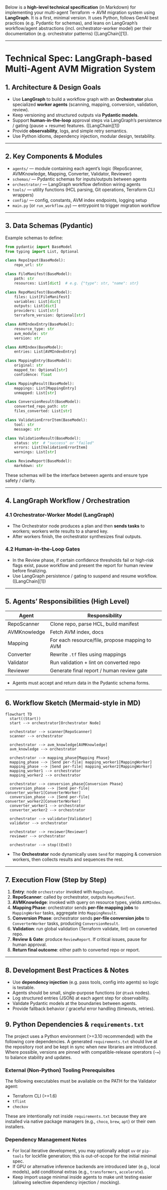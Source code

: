 Below is a **high-level technical specification** (in Markdown) for implementing your multi-agent Terraform → AVM migration system using **LangGraph**. It is a first, minimal version. It uses Python, follows GenAI best practices (e.g. Pydantic for schemas), and leans on LangGraph’s workflow/agent abstractions (incl. orchestrator-worker model) per their documentation (e.g. orchestrator patterns) ([LangChain][1]).

---

# Technical Spec: LangGraph-based Multi-Agent AVM Migration System

## 1. Architecture & Design Goals

* Use **LangGraph** to build a workflow graph with an **Orchestrator** plus specialized **worker agents** (scanning, mapping, conversion, validation, review).
* Keep versioning and structured outputs via **Pydantic models**.
* Support **human-in-the-loop** approval steps via LangGraph’s persistence / gating (pause + resume) features. ([LangChain][1])
* Provide **observability**, logs, and simple retry semantics.
* Use Python idioms, dependency injection, modular design, testability.

---

## 2. Key Components & Modules

* `agents/` — module containing each agent’s logic (RepoScanner, AVMKnowledge, Mapping, Converter, Validator, Reviewer)
* `schemas/` — Pydantic schemas for inputs/outputs between agents
* `orchestrator/` — LangGraph workflow definition wiring agents
* `tools/` — utility functions (HCL parsing, Git operations, Terraform CLI wrappers)
* `config/` — config, constants, AVM index endpoints, logging setup
* `main.py` (or `run_workflow.py`) — entrypoint to trigger migration workflow

---

## 3. Data Schemas (Pydantic)

Example schemas to define:

```python
from pydantic import BaseModel
from typing import List, Optional

class RepoInput(BaseModel):
    repo_url: str

class FileManifest(BaseModel):
    path: str
    resources: List[dict]  # e.g. {"type": str, "name": str}

class RepoManifest(BaseModel):
    files: List[FileManifest]
    variables: List[dict]
    outputs: List[dict]
    providers: List[str]
    terraform_version: Optional[str]

class AVMIndexEntry(BaseModel):
    resource_type: str
    avm_module: str
    version: str

class AVMIndex(BaseModel):
    entries: List[AVMIndexEntry]

class MappingEntry(BaseModel):
    original: str
    mapped_to: Optional[str]
    confidence: float

class MappingResult(BaseModel):
    mappings: List[MappingEntry]
    unmapped: List[str]

class ConversionResult(BaseModel):
    converted_repo_path: str
    files_converted: List[str]

class ValidationErrorItem(BaseModel):
    tool: str
    message: str

class ValidationResult(BaseModel):
    status: str  # "success" or "failed"
    errors: List[ValidationErrorItem]
    warnings: List[str]

class ReviewReport(BaseModel):
    markdown: str
```

These schemas will be the interface between agents and ensure type safety / clarity.

---

## 4. LangGraph Workflow / Orchestration

### 4.1 Orchestrator-Worker Model (LangGraph)

* The Orchestrator node produces a plan and then **sends tasks** to workers; workers write results to a shared key.
* After workers finish, the orchestrator synthesizes final outputs.


### 4.2 Human-in-the-Loop Gates

* In the Review phase, if certain confidence thresholds fail or high-risk flags exist, pause workflow and present the report for human review before finalizing.
* Use LangGraph persistence / gating to suspend and resume workflow. ([LangChain][1])

---

## 5. Agents’ Responsibilities (High Level)

| Agent        | Responsibility                                 
| ------------ | ---------------------------------------------- 
| RepoScanner  | Clone repo, parse HCL, build manifest          
| AVMKnowledge | Fetch AVM index, docs                          
| Mapping      | For each resource/file, propose mapping to AVM 
| Converter    | Rewrite `.tf` files using mappings             
| Validator    | Run validation + lint on converted repo        
| Reviewer     | Generate final report / human review gate      

* Agents must accept and return data in the Pydantic schema forms.

---

## 6. Workflow Sketch (Mermaid-style in MD)

```mermaid
flowchart TD
  start((Start))
  start --> orchestrator[Orchestrator Node]

  orchestrator --> scanner[RepoScanner]
  scanner --> orchestrator

  orchestrator --> avm_knowledge[AVMKnowledge]
  avm_knowledge --> orchestrator

  orchestrator --> mapping_phase{Mapping Phase}
  mapping_phase --> |Send per-file| mapping_worker1[MappingWorker]
  mapping_phase --> |Send per-file| mapping_worker2[MappingWorker]
  mapping_worker1 --> orchestrator
  mapping_worker2 --> orchestrator

  orchestrator --> conversion_phase{Conversion Phase}
  conversion_phase --> |Send per-file| converter_worker1[ConverterWorker]
  conversion_phase --> |Send per-file| converter_worker2[ConverterWorker]
  converter_worker1 --> orchestrator
  converter_worker2 --> orchestrator

  orchestrator --> validator[Validator]
  validator --> orchestrator

  orchestrator --> reviewer[Reviewer]
  reviewer --> orchestrator

  orchestrator --> stop((End))
```

* The **Orchestrator** node dynamically uses `Send` for mapping & conversion workers, then collects results and sequences the rest.

---

## 7. Execution Flow (Step by Step)

1. **Entry**: node `orchestrator` invoked with `RepoInput`.
2. **RepoScanner**: called by orchestrator, outputs `RepoManifest`.
3. **AVMKnowledge**: invoked with query on resource types, yields `AVMIndex`.
4. **Mapping Phase**: orchestrator sends **per-file mapping jobs** to `MappingWorker` tasks, aggregate into `MappingResult`.
5. **Conversion Phase**: orchestrator sends **per-file conversion jobs** to `ConverterWorker` tasks, producing `ConversionResult`.
6. **Validation**: run global validation (Terraform validate, lint) on converted repo.
7. **Review & Gate**: produce `ReviewReport`. If critical issues, pause for human approval.
8. **Return final outcome**: either path to converted repo or report.

---

## 8. Development Best Practices & Notes

* Use **dependency injection** (e.g. pass tools, config into agents) so logic is testable.
* Agents should be small, single-purpose functions (or `@task` nodes).
* Log structured entries (JSON) at each agent step for observability.
* Validate Pydantic models at the boundaries between agents.
* Provide fallback behavior / graceful error handling (timeouts, retries).

## 9. Python Dependencies & `requirements.txt`

The project uses a Python environment (>=3.10 recommended) with the following core dependencies. A generated `requirements.txt` should live at the repository root and be kept in sync when new libraries are introduced. Where possible, versions are pinned with compatible-release operators (`~=`) to balance stability and updates.

### External (Non-Python) Tooling Prerequisites

The following executables must be available on the PATH for the Validator agent:

* Terraform CLI (>=1.6)
* `tflint`
* `checkov`

These are intentionally not inside `requirements.txt` because they are installed via native package managers (e.g., `choco`, `brew`, `apt`) or their own installers.

### Dependency Management Notes

* For local iterative development, you may optionally adopt `uv` or `pip-tools` for lockfile generation; this is out-of-scope for the initial minimal spec.
* If GPU or alternative inference backends are introduced later (e.g., local models), add conditional extras (e.g., `transformers`, `accelerate`).
* Keep import usage minimal inside agents to make unit testing easier (allowing selective dependency injection / mocking).
